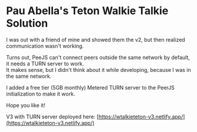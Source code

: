 # Pau Abella's Teton Walkie Talkie Solution

I was out with a friend of mine and showed them the v2, but then realized communication wasn't working.  

Turns out, PeeJS can't connect peers outside the same network by default, it needs a TURN server to work.  
It makes sense, but I didn't think about it while developing, because I was in the same network.  

I added a free tier (5GB monthly) Metered TURN server to the PeerJS initialization to make it work.

Hope you like it!

V3 with TURN server deployed here:
[https://wtalkieteton-v3.netlify.app/](https://wtalkieteton-v3.netlify.app/)